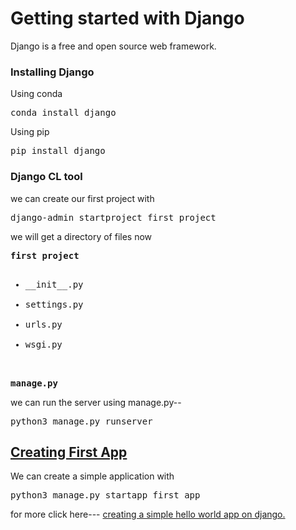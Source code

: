# Getting started with Django
Django is a free and open source web framework.
### Installing Django
Using conda
<pre>conda install django</pre>
Using pip
<pre>pip install django</pre>

### Django CL tool
we can create our first project with 
<pre>django-admin startproject first_project</pre>
we will get a directory of files now
<br>
<pre>
<strong>first project</strong>
<ul>
<li>__init__.py</li>
<li>settings.py</li>
<li>urls.py</li>
<li>wsgi.py</li>
</ul>
<strong>manage.py</strong>
</pre>
we can run the server using manage.py--
<pre>python3 manage.py runserver</pre>

## <a href="first_project">Creating First App</a>
We can create a simple application with 
<pre>python3 manage.py startapp first_app</pre>
for more click here--- <a href="first project">creating a simple hello world app on django.</a>